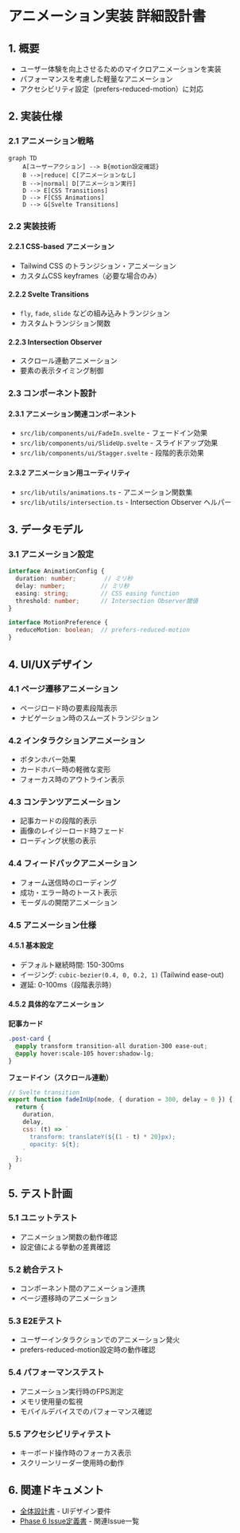 # アニメーション実装 詳細設計書

## 1. 概要

- ユーザー体験を向上させるためのマイクロアニメーションを実装
- パフォーマンスを考慮した軽量なアニメーション
- アクセシビリティ設定（prefers-reduced-motion）に対応

## 2. 実装仕様

### 2.1 アニメーション戦略

```mermaid
graph TD
    A[ユーザーアクション] --> B{motion設定確認}
    B -->|reduce| C[アニメーションなし]
    B -->|normal| D[アニメーション実行]
    D --> E[CSS Transitions]
    D --> F[CSS Animations]
    D --> G[Svelte Transitions]
```

### 2.2 実装技術

#### 2.2.1 CSS-based アニメーション
- Tailwind CSS のトランジション・アニメーション
- カスタムCSS keyframes（必要な場合のみ）

#### 2.2.2 Svelte Transitions
- `fly`, `fade`, `slide` などの組み込みトランジション
- カスタムトランジション関数

#### 2.2.3 Intersection Observer
- スクロール連動アニメーション
- 要素の表示タイミング制御

### 2.3 コンポーネント設計

#### 2.3.1 アニメーション関連コンポーネント
- `src/lib/components/ui/FadeIn.svelte` - フェードイン効果
- `src/lib/components/ui/SlideUp.svelte` - スライドアップ効果
- `src/lib/components/ui/Stagger.svelte` - 段階的表示効果

#### 2.3.2 アニメーション用ユーティリティ
- `src/lib/utils/animations.ts` - アニメーション関数集
- `src/lib/utils/intersection.ts` - Intersection Observer ヘルパー

## 3. データモデル

### 3.1 アニメーション設定
```typescript
interface AnimationConfig {
  duration: number;        // ミリ秒
  delay: number;          // ミリ秒
  easing: string;         // CSS easing function
  threshold: number;      // Intersection Observer閾値
}

interface MotionPreference {
  reduceMotion: boolean;  // prefers-reduced-motion
}
```

## 4. UI/UXデザイン

### 4.1 ページ遷移アニメーション
- ページロード時の要素段階表示
- ナビゲーション時のスムーズトランジション

### 4.2 インタラクションアニメーション
- ボタンホバー効果
- カードホバー時の軽微な変形
- フォーカス時のアウトライン表示

### 4.3 コンテンツアニメーション
- 記事カードの段階的表示
- 画像のレイジーロード時フェード
- ローディング状態の表示

### 4.4 フィードバックアニメーション
- フォーム送信時のローディング
- 成功・エラー時のトースト表示
- モーダルの開閉アニメーション

### 4.5 アニメーション仕様

#### 4.5.1 基本設定
- デフォルト継続時間: 150-300ms
- イージング: `cubic-bezier(0.4, 0, 0.2, 1)` (Tailwind ease-out)
- 遅延: 0-100ms（段階表示時）

#### 4.5.2 具体的なアニメーション

**記事カード**
```css
.post-card {
  @apply transform transition-all duration-300 ease-out;
  @apply hover:scale-105 hover:shadow-lg;
}
```

**フェードイン（スクロール連動）**
```javascript
// Svelte transition
export function fadeInUp(node, { duration = 300, delay = 0 }) {
  return {
    duration,
    delay,
    css: (t) => `
      transform: translateY(${(1 - t) * 20}px);
      opacity: ${t};
    `
  };
}
```

## 5. テスト計画

### 5.1 ユニットテスト
- アニメーション関数の動作確認
- 設定値による挙動の差異確認

### 5.2 統合テスト
- コンポーネント間のアニメーション連携
- ページ遷移時のアニメーション

### 5.3 E2Eテスト
- ユーザーインタラクションでのアニメーション発火
- prefers-reduced-motion設定時の動作確認

### 5.4 パフォーマンステスト
- アニメーション実行時のFPS測定
- メモリ使用量の監視
- モバイルデバイスでのパフォーマンス確認

### 5.5 アクセシビリティテスト
- キーボード操作時のフォーカス表示
- スクリーンリーダー使用時の動作

## 6. 関連ドキュメント

- [全体設計書](../../design.md) - UIデザイン要件
- [Phase 6 Issue定義書](../../issues/phase-6/) - 関連Issue一覧